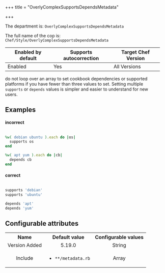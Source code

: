 +++
title = "OverlyComplexSupportsDependsMetadata"

+++

<!-- This content is automatically generated. See https://github.com/chef/chef-web-docs/blob/main/generated/README.md -->

The department is: `OverlyComplexSupportsDependsMetadata`

The full name of the cop is: `Chef/Style/OverlyComplexSupportsDependsMetadata`

| Enabled by default | Supports autocorrection | Target Chef Version |
| --- | --- | --- |
| Enabled | Yes | All Versions |

do not loop over an array to set cookbook dependencies or supported platforms if you have fewer than three values to set. Setting multiple `supports` or `depends` values is simpler and easier to understand for new users.

## Examples


#### incorrect

```ruby

%w( debian ubuntu ).each do |os|
  supports os
end

%w( apt yum ).each do |cb|
  depends cb
end
```

#### correct

```ruby

supports 'debian'
supports 'ubuntu'

depends 'apt'
depends 'yum'
```

## Configurable attributes

<table>
<tbody><tr>
<th>Name</th>
<th>Default value</th>
<th>Configurable values</th>
</tr>
<tr>
<td style="text-align:center">Version Added</td>
<td style="text-align:center">5.19.0</td>
<td style="text-align:center">String</td>
</tr>
<tr><td style="text-align:center">Include</td>
<td style="text-align:center"><ul>
<li><code>**/metadata.rb</code></li>
</ul>
</td>
<td style="text-align:center">Array</td>
</tr></tbody></table>
